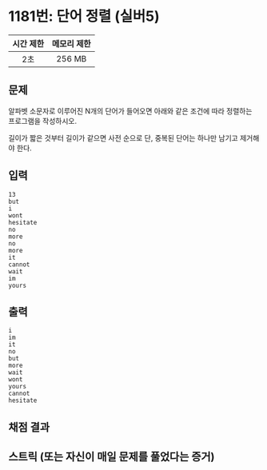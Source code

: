 # 1181번: 단어 정렬 (실버5)

| 시간 제한 | 메모리 제한 |
| :-------: | :---------: |
|    2초    |   256 MB    |

## 문제

알파벳 소문자로 이루어진 N개의 단어가 들어오면 아래와 같은 조건에 따라 정렬하는 프로그램을 작성하시오.

길이가 짧은 것부터
길이가 같으면 사전 순으로
단, 중복된 단어는 하나만 남기고 제거해야 한다.

## 입력

```
13
but
i
wont
hesitate
no
more
no
more
it
cannot
wait
im
yours
```

## 출력

```
i
im
it
no
but
more
wait
wont
yours
cannot
hesitate
```

## 채점 결과


## 스트릭 (또는 자신이 매일 문제를 풀었다는 증거)

